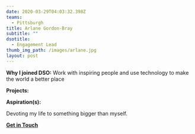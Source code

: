 ```yaml
---
date: 2020-03-29T04:03:32.398Z
teams:
  - Pittsburgh
title: Arlane Gordon-Bray
subtitle: ""
dsotitle:
  - Engagement Lead
thumb_img_path: /images/arlane.jpg
layout: post
---
```

**Why I joined DSO:** Work with inspiring people and use technology to make the world a better place

**Projects:** 

**Aspiration(s):**

Devoting my life to something bigger than myself.

**[Get in Touch](<>)**